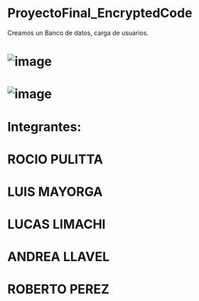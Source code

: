 # ProyectoFinal_EncryptedCode
Creamos un Banco de datos, carga de usuarios.

#  ![image](https://github.com/CodeSystem2022/ProyectoFinal_EncryptedCode_Cuatrimestre3/assets/112596102/64be2045-80fd-4178-aef9-4c59515d85e9)
#  ![image](https://github.com/CodeSystem2022/ProyectoFinal_EncryptedCode_Cuatrimestre3/assets/112596102/ed29c2a4-dd3f-47e0-878c-98eeeb387dcd)

# Integrantes:
# ROCIO PULITTA  
# LUIS MAYORGA   
# LUCAS LIMACHI  
# ANDREA LLAVEL  
# ROBERTO PEREZ  
